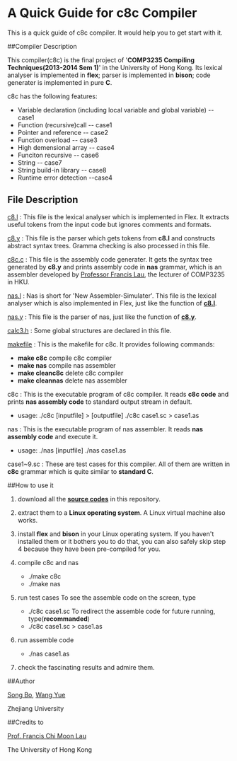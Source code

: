 A Quick Guide for c8c Compiler
==================
This is a quick guide of c8c compiler. It would help you to get start with it.

##Compiler Description

This compiler(c8c) is the final project of '**COMP3235 Compiling Techniques(2013-2014 Sem 1)**' in the University of Hong Kong. Its lexical analyser is implemented in **flex**; parser is implemented in **bison**; code generater is implemented in pure **C**.

c8c has the following features:

- Variable declaration (including local variable and global variable) -- case1
- Function (recursive)call -- case1
- Pointer and reference -- case2
- Function overload -- case3
- High demensional array -- case4
- Funciton recursive -- case6
- String -- case7
- String build-in library -- case8
- Runtime error detection --case4

## File Description

[c8.l](./c8.l)
:   This file is the lexical analyser which is implemented in Flex. It extracts useful tokens from the input code but ignores comments and formats. 

[c8.y](./c8.y)
:   This file is the parser which gets tokens from **c8.l** and constructs abstract syntax trees. Gramma checking is also processed in this file.

[c8c.c](./c8c.c)
:   This file is the assembly code generater. It gets the syntax tree generated by **c8.y** and prints assembly code in **nas** grammar, which is an assembler developed by [Professor Francis Lau](http://i.cs.hku.hk/~fcmlau/), the lecturer of COMP3235 in HKU. 

[nas.l](./nas.l)
:   Nas is short for 'New Assembler-Simulater'. This file is the lexical analyser which is also implemented in Flex, just like the function of **[c8.l](./c8.l)**.

[nas.y](./nas.y)
:   This file is the parser of nas, just like the function of **[c8.y](./c8.y)**.

[calc3.h](./calc3.h)
:    Some global structures are declared in this file.

[makefile](./makefile)
:   This is the makefile for c8c. It provides following commands:
 - **make c8c** compile c8c compiler
 - **make nas** compile nas assembler
 - **make cleanc8c** delete c8c compiler
 - **make cleannas** delete nas assembler

c8c
:    This is the executable program of c8c compiler. It reads **c8c code** and prints **nas assembly code** to standard output stream in default. 
- usage: 
	./c8c [inputfile] > [outputfile]
	./c8c case1.sc > case1.as

nas
:   This is the executable program of nas assembler. It reads **nas assembly code** and execute it. 
- usage:
	./nas [inputfile]
	./nas case1.as

case1~9.sc
:   These are test cases for this compiler. All of them are written in **c8c** grammar which is quite similar to **standard C**.

##How to use it

1. download all the **[source codes](https://github.com/zjusbo/c8)** in this repository.

2. extract them to a **Linux operating system**. A Linux virtual machine also works.

3. install **flex** and **bison** in your Linux operating system. If you haven't installed them or it bothers you to do that, you can also safely skip step 4 because they have been pre-compiled for you. 

4. compile c8c and nas 
	- ./make c8c
	- ./make nas

5. run test cases
To see the assemble code on the screen, type
	- ./c8c case1.sc
To redirect the assemble code for future running, type(**recommanded**)
	- ./c8c case1.sc > case1.as

6. run assemble code
	- ./nas case1.as

7. check the fascinating results and admire them.

##Author

[Song Bo](mailto:sbo@zju.edu.cn), [Wang Yue](mailto:3110101447@zju.edu.cn) 

Zhejiang University

##Credits to

[Prof. Francis Chi Moon Lau](http://i.cs.hku.hk/~fcmlau/)

The University of Hong Kong

